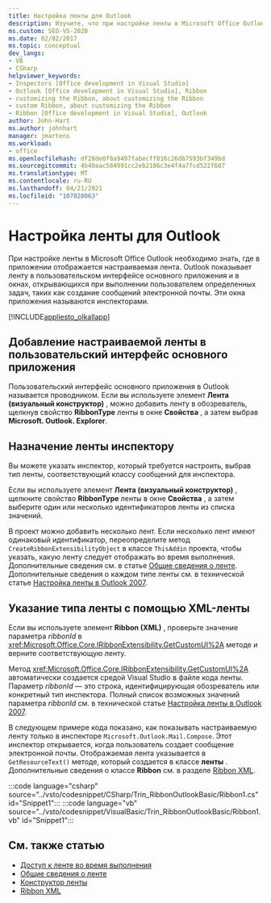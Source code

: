 ```yaml
---
title: Настройка ленты для Outlook
description: Изучите, что при настройке ленты в Microsoft Office Outlook необходимо учесть, где в приложении будет отображаться настраиваемая лента.
ms.custom: SEO-VS-2020
ms.date: 02/02/2017
ms.topic: conceptual
dev_langs:
- VB
- CSharp
helpviewer_keywords:
- Inspectors [Office development in Visual Studio]
- Outlook [Office development in Visual Studio], Ribbon
- customizing the Ribbon, about customizing the Ribbon
- custom Ribbon, about customizing the Ribbon
- Ribbon [Office development in Visual Studio], Outlook
author: John-Hart
ms.author: johnhart
manager: jmartens
ms.workload:
- office
ms.openlocfilehash: df28de0f8a9497fabecff816c26db7593bf349bd
ms.sourcegitcommit: 4b40aac584991cc2eb2186c3e4f4a7fcd522f607
ms.translationtype: MT
ms.contentlocale: ru-RU
ms.lasthandoff: 04/21/2021
ms.locfileid: "107828063"
---
```

# <a name="customize-a-ribbon-for-outlook"></a>Настройка ленты для Outlook
  При настройке ленты в Microsoft Office Outlook необходимо знать, где в приложении отображается настраиваемая лента. Outlook показывает ленту в пользовательском интерфейсе основного приложения и в окнах, открывающихся при выполнении пользователем определенных задач, таких как создание сообщений электронной почты. Эти окна приложения называются инспекторами.

 [!INCLUDE[appliesto_olkallapp](../vsto/includes/appliesto-olkallapp-md.md)]

## <a name="add-a-custom-ribbon-to-the-main-application-ui"></a>Добавление настраиваемой ленты в пользовательский интерфейс основного приложения
 Пользовательский интерфейс основного приложения в Outlook называется проводником. Если вы используете элемент **Лента (визуальный конструктор)** , можно добавить ленту в обозреватель, щелкнув свойство **RibbonType** ленты в окне **Свойства** , а затем выбрав **Microsoft. Outlook. Explorer**.

## <a name="assign-a-ribbon-to-an-inspector"></a>Назначение ленты инспектору
 Вы можете указать инспектор, который требуется настроить, выбрав тип ленты, соответствующий классу сообщений для инспектора.

 Если вы используете элемент **Лента (визуальный конструктор)** , щелкните свойство **RibbonType** ленты в окне **Свойства** , а затем выберите один или несколько идентификаторов ленты из списка значений.

 В проект можно добавить несколько лент. Если несколько лент имеют одинаковый идентификатор, переопределите метод `CreateRibbonExtensibilityObject` в классе `ThisAddin` проекта, чтобы указать, какую ленту следует отображать во время выполнения. Дополнительные сведения см. в статье [Общие сведения о ленте](../vsto/ribbon-overview.md). Дополнительные сведения о каждом типе ленты см. в технической статье [Настройка ленты в Outlook 2007](/previous-versions/office/developer/office-2007/bb226712(v=office.12)).

## <a name="specify-the-ribbon-type-by-using-ribbon-xml"></a>Указание типа ленты с помощью XML-ленты
 Если вы используете элемент **Ribbon (XML)** , проверьте значение параметра *ribbonId* в <xref:Microsoft.Office.Core.IRibbonExtensibility.GetCustomUI%2A> методе и верните соответствующую ленту.

 Метод <xref:Microsoft.Office.Core.IRibbonExtensibility.GetCustomUI%2A> автоматически создается средой Visual Studio в файле кода ленты. Параметр *ribbonId* — это строка, идентифицирующая обозреватель или конкретный тип инспектора. Полный список возможных значений параметра *ribbonId* см. в технической статье [Настройка ленты в Outlook 2007](/previous-versions/office/developer/office-2007/bb226712(v=office.12)).

 В следующем примере кода показано, как показывать настраиваемую ленту только в инспекторе `Microsoft.Outlook.Mail.Compose`. Этот инспектор открывается, когда пользователь создает сообщение электронной почты. Отображаемая лента указывается в `GetResourceText()` методе, который создается в классе **ленты** . Дополнительные сведения о классе **Ribbon** см. в разделе [Ribbon XML](../vsto/ribbon-xml.md).

 :::code language="csharp" source="../vsto/codesnippet/CSharp/Trin_RibbonOutlookBasic/Ribbon1.cs" id="Snippet1":::
 :::code language="vb" source="../vsto/codesnippet/VisualBasic/Trin_RibbonOutlookBasic/Ribbon1.vb" id="Snippet1":::

## <a name="see-also"></a>См. также статью
- [Доступ к ленте во время выполнения](../vsto/accessing-the-ribbon-at-run-time.md)
- [Общие сведения о ленте](../vsto/ribbon-overview.md)
- [Конструктор ленты](../vsto/ribbon-designer.md)
- [Ribbon XML](../vsto/ribbon-xml.md)
